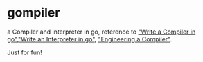 # gompiler
a Compiler and interpreter in go, reference to ["Write a Compiler in go"](https://compilerbook.com/),["Write an Interpreter in go"](https://interpreterbook.com/), ["Engineering a Compiler"](https://dl.acm.org/doi/pdf/10.5555/2737838).

Just for fun!
